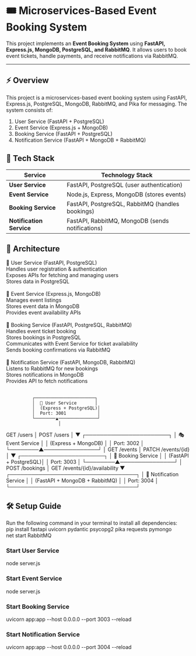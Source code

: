 # 🎟️ Microservices-Based Event Booking System

This project implements an **Event Booking System** using **FastAPI, Express.js, MongoDB, PostgreSQL, and RabbitMQ**. It allows users to book event tickets, handle payments, and receive notifications via RabbitMQ.

---

## ⚡ **Overview**
This project is a microservices-based event booking system using FastAPI, Express.js, PostgreSQL, MongoDB, RabbitMQ, and Pika for messaging. The system consists of:<br>
1. User Service (FastAPI + PostgreSQL)<br>
2. Event Service (Express.js + MongoDB)<br>
3. Booking Service (FastAPI + PostgreSQL)<br>
4. Notification Service (FastAPI + MongoDB + RabbitMQ)<br>

## 🚀 **Tech Stack**
| Service         | Technology Stack                          |
|----------------|----------------------------------|
| **User Service**  | FastAPI, PostgreSQL (user authentication) |
| **Event Service**  | Node.js, Express, MongoDB (stores events) |
| **Booking Service** | FastAPI, PostgreSQL, RabbitMQ (handles bookings) |
| **Notification Service** | FastAPI, RabbitMQ, MongoDB (sends notifications) |

## 📂 **Architecture**
🔹 User Service (FastAPI, PostgreSQL)<br>
Handles user registration & authentication<br>
Exposes APIs for fetching and managing users<br>
Stores data in PostgreSQL<br>
<br>
🔹 Event Service (Express.js, MongoDB)<br>
Manages event listings<br>
Stores event data in MongoDB<br>
Provides event availability APIs<br>
<br>
🔹 Booking Service (FastAPI, PostgreSQL, RabbitMQ)<br>
Handles event ticket booking<br>
Stores bookings in PostgreSQL<br>
Communicates with Event Service for ticket availability<br>
Sends booking confirmations via RabbitMQ<br>
<br>
🔹 Notification Service (FastAPI, MongoDB, RabbitMQ)<br>
Listens to RabbitMQ for new bookings<br>
Stores notifications in MongoDB<br>
Provides API to fetch notifications<br>
<br>

              ┌───────────────────────┐
              │  🧑 User Service       │
              │  (Express + PostgreSQL)│
              │  Port: 3001            │
              └────────▲───────────────┘
                        │
  GET /users            │
  POST /users           │
                        ▼
              ┌───────────────────────┐
              │  🎭 Event Service      │
              │  (Express + MongoDB)   │
              │  Port: 3002            │
              └────────▲───────────────┘
                        │
  GET /events           │
  PATCH /events/{id}    │
                        ▼
              ┌───────────────────────┐
              │  📅 Booking Service    │
              │  (FastAPI + PostgreSQL)│
              │  Port: 3003            │
              └────────▲───────────────┘
                        │
  POST /bookings        │
  GET /events/{id}/availability 
                        ▼
  ┌───────────────────────────────────┐
  │  📩 Notification Service           │
  │  (FastAPI + MongoDB + RabbitMQ)    │
  │  Port: 3004                        │
  └───────────────────────────────────┘


## 🛠 **Setup Guide**
Run the following command in your terminal to install all dependencies:<br>
pip install fastapi uvicorn pydantic psycopg2 pika requests pymongo<br>
net start RabbitMQ  

### Start User Service
node server.js

### Start Event Service
node server.js

### Start Booking Service
uvicorn app:app --host 0.0.0.0 --port 3003 --reload

### Start Notification Service
uvicorn app:app --host 0.0.0.0 --port 3004 --reload
